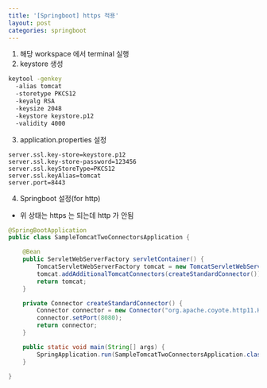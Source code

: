 ```yaml
---
title: '[Springboot] https 적용'
layout: post
categories: springboot
---
```


1. 해당 workspace 에서 terminal 실행
2. keystore 생성
```bash
keytool -genkey 
  -alias tomcat 
  -storetype PKCS12 
  -keyalg RSA 
  -keysize 2048 
  -keystore keystore.p12 
  -validity 4000
```
3. application.properties 설정
```properties
server.ssl.key-store=keystore.p12
server.ssl.key-store-password=123456
server.ssl.keyStoreType=PKCS12
server.ssl.keyAlias=tomcat
server.port=8443
```

4. Springboot 설정(for http)
- 위 상태는 https 는 되는데 http 가 안됨

```java
@SpringBootApplication
public class SampleTomcatTwoConnectorsApplication {

	@Bean
	public ServletWebServerFactory servletContainer() {
		TomcatServletWebServerFactory tomcat = new TomcatServletWebServerFactory();
		tomcat.addAdditionalTomcatConnectors(createStandardConnector());
		return tomcat;
	}

	private Connector createStandardConnector() {
		Connector connector = new Connector("org.apache.coyote.http11.Http11NioProtocol");
		connector.setPort(8080);
		return connector;
	}

	public static void main(String[] args) {
		SpringApplication.run(SampleTomcatTwoConnectorsApplication.class, args);
	}

}
```